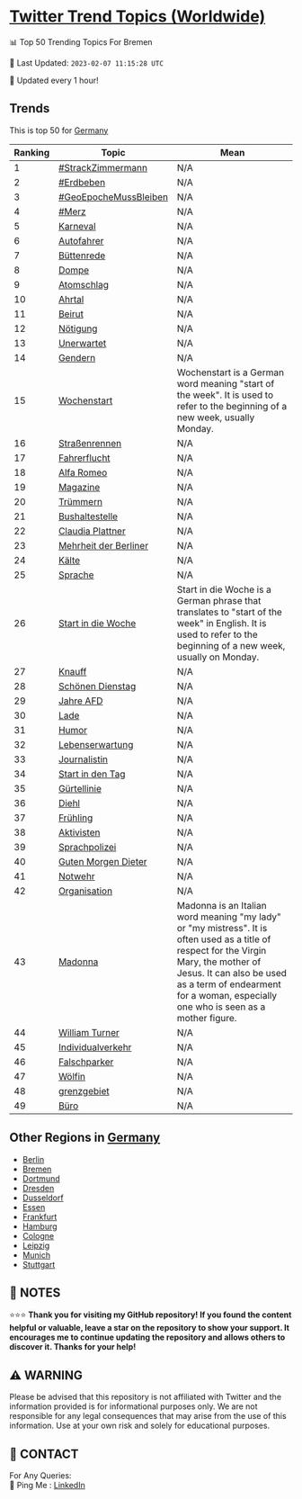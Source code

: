 [Twitter Trend Topics (Worldwide)](https://github.com/ErcinDedeoglu/Twitter-Trend-Topics)
==========


📊 Top 50 Trending Topics For Bremen

📆 Last Updated: `2023-02-07 11:15:28 UTC`

🔧 Updated every 1 hour!


## Trends

This is top 50 for [Germany](</Germany>)

| Ranking | Topic | Mean |
| ------- | ------------ | ------------ |
| 1 | [#StrackZimmermann](http://twitter.com/search?q=%23StrackZimmermann) | N/A |
| 2 | [#Erdbeben](http://twitter.com/search?q=%23Erdbeben) | N/A |
| 3 | [#GeoEpocheMussBleiben](http://twitter.com/search?q=%23GeoEpocheMussBleiben) | N/A |
| 4 | [#Merz](http://twitter.com/search?q=%23Merz) | N/A |
| 5 | [Karneval](http://twitter.com/search?q=Karneval) | N/A |
| 6 | [Autofahrer](http://twitter.com/search?q=Autofahrer) | N/A |
| 7 | [Büttenrede](http://twitter.com/search?q=B%c3%bcttenrede) | N/A |
| 8 | [Dompe](http://twitter.com/search?q=Dompe) | N/A |
| 9 | [Atomschlag](http://twitter.com/search?q=Atomschlag) | N/A |
| 10 | [Ahrtal](http://twitter.com/search?q=Ahrtal) | N/A |
| 11 | [Beirut](http://twitter.com/search?q=Beirut) | N/A |
| 12 | [Nötigung](http://twitter.com/search?q=N%c3%b6tigung) | N/A |
| 13 | [Unerwartet](http://twitter.com/search?q=Unerwartet) | N/A |
| 14 | [Gendern](http://twitter.com/search?q=Gendern) | N/A |
| 15 | [Wochenstart](http://twitter.com/search?q=Wochenstart) | Wochenstart is a German word meaning "start of the week". It is used to refer to the beginning of a new week, usually Monday. |
| 16 | [Straßenrennen](http://twitter.com/search?q=Stra%c3%9fenrennen) | N/A |
| 17 | [Fahrerflucht](http://twitter.com/search?q=Fahrerflucht) | N/A |
| 18 | [Alfa Romeo](http://twitter.com/search?q=Alfa+Romeo) | N/A |
| 19 | [Magazine](http://twitter.com/search?q=Magazine) | N/A |
| 20 | [Trümmern](http://twitter.com/search?q=Tr%c3%bcmmern) | N/A |
| 21 | [Bushaltestelle](http://twitter.com/search?q=Bushaltestelle) | N/A |
| 22 | [Claudia Plattner](http://twitter.com/search?q=Claudia+Plattner) | N/A |
| 23 | [Mehrheit der Berliner](http://twitter.com/search?q=Mehrheit+der+Berliner) | N/A |
| 24 | [Kälte](http://twitter.com/search?q=K%c3%a4lte) | N/A |
| 25 | [Sprache](http://twitter.com/search?q=Sprache) | N/A |
| 26 | [Start in die Woche](http://twitter.com/search?q=Start+in+die+Woche) | Start in die Woche is a German phrase that translates to "start of the week" in English. It is used to refer to the beginning of a new week, usually on Monday. |
| 27 | [Knauff](http://twitter.com/search?q=Knauff) | N/A |
| 28 | [Schönen Dienstag](http://twitter.com/search?q=Sch%c3%b6nen+Dienstag) | N/A |
| 29 | [Jahre AFD](http://twitter.com/search?q=Jahre+AFD) | N/A |
| 30 | [Lade](http://twitter.com/search?q=Lade) | N/A |
| 31 | [Humor](http://twitter.com/search?q=Humor) | N/A |
| 32 | [Lebenserwartung](http://twitter.com/search?q=Lebenserwartung) | N/A |
| 33 | [Journalistin](http://twitter.com/search?q=Journalistin) | N/A |
| 34 | [Start in den Tag](http://twitter.com/search?q=Start+in+den+Tag) | N/A |
| 35 | [Gürtellinie](http://twitter.com/search?q=G%c3%bcrtellinie) | N/A |
| 36 | [Diehl](http://twitter.com/search?q=Diehl) | N/A |
| 37 | [Frühling](http://twitter.com/search?q=Fr%c3%bchling) | N/A |
| 38 | [Aktivisten](http://twitter.com/search?q=Aktivisten) | N/A |
| 39 | [Sprachpolizei](http://twitter.com/search?q=Sprachpolizei) | N/A |
| 40 | [Guten Morgen Dieter](http://twitter.com/search?q=Guten+Morgen+Dieter) | N/A |
| 41 | [Notwehr](http://twitter.com/search?q=Notwehr) | N/A |
| 42 | [Organisation](http://twitter.com/search?q=Organisation) | N/A |
| 43 | [Madonna](http://twitter.com/search?q=Madonna) | Madonna is an Italian word meaning "my lady" or "my mistress". It is often used as a title of respect for the Virgin Mary, the mother of Jesus. It can also be used as a term of endearment for a woman, especially one who is seen as a mother figure. |
| 44 | [William Turner](http://twitter.com/search?q=William+Turner) | N/A |
| 45 | [Individualverkehr](http://twitter.com/search?q=Individualverkehr) | N/A |
| 46 | [Falschparker](http://twitter.com/search?q=Falschparker) | N/A |
| 47 | [Wölfin](http://twitter.com/search?q=W%c3%b6lfin) | N/A |
| 48 | [grenzgebiet](http://twitter.com/search?q=grenzgebiet) | N/A |
| 49 | [Büro](http://twitter.com/search?q=B%c3%bcro) | N/A |



## Other Regions in [Germany](</Germany>)

* [Berlin](</Germany/Berlin.md>)
* [Bremen](</Germany/Bremen.md>)
* [Dortmund](</Germany/Dortmund.md>)
* [Dresden](</Germany/Dresden.md>)
* [Dusseldorf](</Germany/Dusseldorf.md>)
* [Essen](</Germany/Essen.md>)
* [Frankfurt](</Germany/Frankfurt.md>)
* [Hamburg](</Germany/Hamburg.md>)
* [Cologne](</Germany/Cologne.md>)
* [Leipzig](</Germany/Leipzig.md>)
* [Munich](</Germany/Munich.md>)
* [Stuttgart](</Germany/Stuttgart.md>)



## 📝 NOTES

⭐⭐⭐ **Thank you for visiting my GitHub repository! If you found the content helpful or valuable, leave a star on the repository to show your support. It encourages me to continue updating the repository and allows others to discover it. Thanks for your help!**


## ⚠️ WARNING

Please be advised that this repository is not affiliated with Twitter and the information provided is for informational purposes only. We are not responsible for any legal consequences that may arise from the use of this information. Use at your own risk and solely for educational purposes.


## 📨 CONTACT

 For Any Queries:  
            🏓 Ping Me : [LinkedIn](https://www.linkedin.com/in/ercindedeoglu/)
